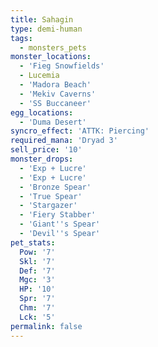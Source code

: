 ```yaml
---
title: Sahagin
type: demi-human
tags:
  - monsters_pets
monster_locations:
  - 'Fieg Snowfields'
  - Lucemia
  - 'Madora Beach'
  - 'Mekiv Caverns'
  - 'SS Buccaneer'
egg_locations:
  - 'Duma Desert'
syncro_effect: 'ATTK: Piercing'
required_mana: 'Dryad 3'
sell_price: '10'
monster_drops:
  - 'Exp + Lucre'
  - 'Exp + Lucre'
  - 'Bronze Spear'
  - 'True Spear'
  - 'Stargazer'
  - 'Fiery Stabber'
  - 'Giant''s Spear'
  - 'Devil''s Spear'
pet_stats:
  Pow: '7'
  Skl: '7'
  Def: '7'
  Mgc: '3'
  HP: '10'
  Spr: '7'
  Chm: '7'
  Lck: '5'
permalink: false
---
```

